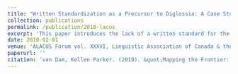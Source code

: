 ```yaml
---
title: "Written Standardization as a Precursor to Diglossia: A Case Study of  Wu"
collection: publications
permalink: /publication/2010-lacus
excerpt: 'This paper introduces the lack of a written standard for the Wu dialects as the primary limiting factor in creating a standardised form of the language. Examples are given of past attempts starting with missionary efforts in the late 1800s all the way up to modern re-appropriations of existing graphemes.'
date: 2010-02-01
venue: 'ALACUS Forum vol. XXXVI, Linguistic Association of Canada & the United States'
paperurl: ''
citation: 'van Dam, Kellen Parker. (2019). &quot;Mapping the Frontier: Correlating Representations of Tangsa-Nocte Villages in Early British Survey Maps with Modern GIS Data.&quot; <i>Anthropology Today: An International Peer Reviewed Neira Journal</i>. North East Institute for Research in Anthropology, Meghalaya, India'
---
```

